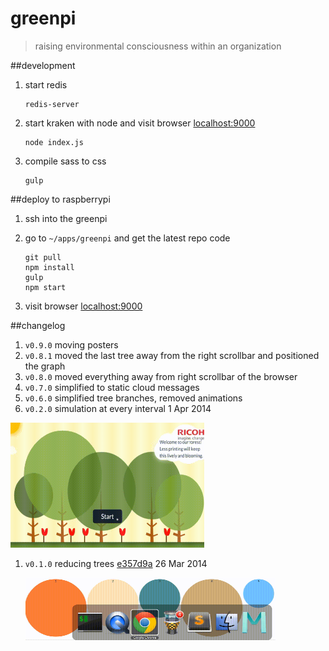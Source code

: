 # greenpi

> raising environmental consciousness within an organization

##development

1. start redis

	```
	redis-server
	```
	
1. start kraken with node and visit browser [localhost:9000](http://localhost:9000/)

	```
	node index.js 
	```

1. compile sass to css

	```
	gulp
	```

##deploy to raspberrypi

1. ssh into the greenpi
1. go to `~/apps/greenpi` and get the latest repo code

	```
	git pull
	npm install
	gulp
	npm start
	```
1. visit browser [localhost:9000](http://localhost:9000)

##changelog

1. `v0.9.0` moving posters
1. `v0.8.1` moved the last tree away from the right scrollbar and positioned the graph
1. `v0.8.0` moved everything away from right scrollbar of the browser
1. `v0.7.0` simplified to static cloud messages
1. `v0.6.0` simplified tree branches, removed animations
1. `v0.2.0` simulation at every interval 1 Apr 2014

  <img src="changelog/v0.2.0.gif" height=200 width=310>

1. `v0.1.0` reducing trees [e357d9a](https://github.com/ManagedApplicationServices/greenpi/commit/e357d9a0338ca0231798968c26b68fec6caadef3) 26 Mar 2014

	<img src="changelog/v0.1.0.gif" height=100 width=400>
	

